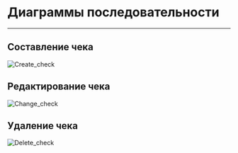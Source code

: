 # Диаграммы последовательности
---
## Составление чека

![Create_check](https://github.com/TheSnakyEyes/CheckLogger/blob/master/Diagrams/Sequence/AddCH.PNG)

## Редактирование чека

![Change_check](https://github.com/TheSnakyEyes/CheckLogger/blob/master/Diagrams/Sequence/RedCH.PNG)

## Удаление чека

![Delete_check](https://github.com/TheSnakyEyes/CheckLogger/blob/master/Diagrams/Sequence/DelCH.PNG)
